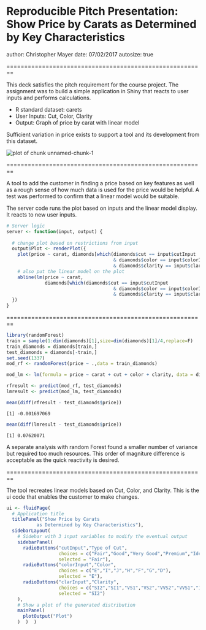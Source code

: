 Reproducible Pitch Presentation: Show Price by Carats as Determined by Key Characteristics
========================================================
author: Christopher Mayer 
date: 07/02/2017
autosize: true

========================================================

This deck satisfies the pitch requirement for the course project. The assignment was to build a simple application in Shiny that reacts to user inputs and performs calculations.

- R standard dataset: carets
- User Inputs: Cut, Color, Clarity
- Output: Graph of price by carat with linear model

Sufficient variation in price exists to support a tool and its development from this dataset.

![plot of chunk unnamed-chunk-1](Pitch-figure/unnamed-chunk-1-1.png)

========================================================

A tool to add the customer in finding a price based on key features as well as a rough sense of how much data is used for the price would be helpful. A test was performed to confirm that a linear model would be suitable.

The server code runs the plot based on inputs and the linear model display. It reacts to new user inputs.


```r
# Server logic
server <- function(input, output) {
  
  # change plot based on restrictions from input
  output$Plot <- renderPlot({
    plot(price ~ carat, diamonds[which(diamonds$cut == input$cutInput
                                       & diamonds$color == input$colorInput
                                       & diamonds$clarity == input$clarInput),])
    # also put the linear model on the plot
    abline(lm(price ~ carat, 
              diamonds[which(diamonds$cut == input$cutInput
                                       & diamonds$color == input$colorInput
                                       & diamonds$clarity == input$clarInput),]))
  })
}
```


========================================================


```r
library(randomForest)
train = sample(1:dim(diamonds)[1],size=dim(diamonds)[1]/4,replace=F)
train_diamonds = diamonds[train,]
test_diamonds = diamonds[-train,]
set.seed(1337)
mod_rf <- randomForest(price ~ .,data = train_diamonds)

mod_lm <- lm(formula = price ~ carat + cut + color + clarity, data = diamonds)

rfresult <- predict(mod_rf, test_diamonds)
lmresult <- predict(mod_lm, test_diamonds)

mean(diff(rfresult - test_diamonds$price))
```

```
[1] -0.001697069
```

```r
mean(diff(lmresult - test_diamonds$price))
```

```
[1] 0.07620071
```

A separate analysis with random Forest found a smaller number of variance but required too much resources. This order of magniture difference is acceptable as the quick reactivity is desired.

========================================================

The tool recreates linear models based on Cut, Color, and Clarity. This is the ui code that enables the customer to make changes.


```r
ui <- fluidPage(
  # Application title
  titlePanel("Show Price by Carats
           as Determined by Key Characteristics"),
  sidebarLayout(
    # Sidebar with 3 input variables to modify the eventual output
    sidebarPanel(
      radioButtons("cutInput","Type of Cut",
                   choices = c("Fair","Good","Very Good","Premium","Ideal"),
                   selected = "Fair"),
      radioButtons("colorInput","Color",
                   choices = c("E","I","J","H","F","G","D"),
                   selected = "E"),
      radioButtons("clarInput","Clarity",
                   choices = c("SI2","SI1","VS1","VS2","VVS2","VVS1","I1","IF"),
                   selected = "SI2")
    ),
    # Show a plot of the generated distribution
    mainPanel(
      plotOutput("Plot")
    )  )  )
```



